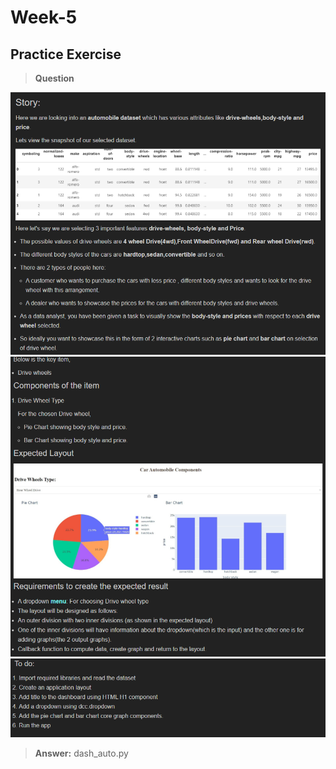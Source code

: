 # Week-5

## Practice Exercise

> <b>Question</b>

![Practice Exercise](/img/week_5/story_1.png "Practice Exercise") <br>
![Practice Exercise](/img/week_5/story_2.png "Practice Exercise") <br>
![Practice Exercise](/img/week_5/story_3.png "Practice Exercise") <br>

> <b>Answer:</b> dash_auto.py